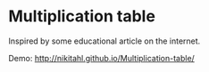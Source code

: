 # Multiplication table

Inspired by some educational article on the internet.

Demo:
http://nikitahl.github.io/Multiplication-table/
